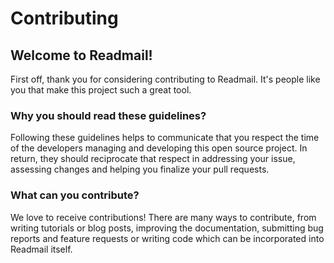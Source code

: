 # Contributing

## Welcome to Readmail!

First off, thank you for considering contributing to Readmail. It's people like you that make this project such a great tool.

### Why you should read these guidelines?

Following these guidelines helps to communicate that you respect the time of the developers managing and developing this open source project. In return, they should reciprocate that respect in addressing your issue, assessing changes and helping you finalize your pull requests.

### What can you contribute?

We love to receive contributions! There are many ways to contribute, from writing tutorials or blog posts, improving the documentation, submitting bug reports and feature requests or writing code which can be incorporated into Readmail itself.
